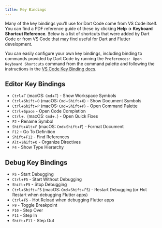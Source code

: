 ```yaml
---
title: Key Bindings
---
```


Many of the key bindings you'll use for Dart Code come from VS Code itself. You can find a PDF reference guide of these by clicking **Help -> Keyboard Shortcut Reference**. Below is a list of shortcuts that were added by Dart Code or from VS Code that may find useful for Dart and Flutter development.

You can easily configure your own key bindings, including binding to commands provided by Dart Code by running the `Preferences: Open Keyboard Shortcuts` command from the command palette and following the instructions in the [VS Code Key Binding docs](https://code.visualstudio.com/docs/getstarted/keybindings).

## Editor Key Bindings

- `Ctrl`+`T` (macOS: `Cmd`+`T`) - Show Workspace Symbols
- `Ctrl`+`Shift`+`O` (macOS: `Cmd`+`Shift`+`O`) - Show Document Symbols
- `Ctrl`+`Shift`+`P` (macOS: `Cmd`+`Shift`+`P`) - Open Command Palette
- `Ctrl`+`Space` - Open Code Completion
- `Ctrl`+`.` (macOS: `Cmd`+`.`) - Open Quick Fixes
- `F2` - Rename Symbol
- `Shift`+`Alt`+`F` (macOS: `Cmd`+`Shift`+`F`) - Format Document
- `F12` - Go To Definition
- `Shift`+`F12` - Find References
- `Alt`+`Shift`+`O` - Organize Directives
- `F4` - Show Type Hierarchy

## Debug Key Bindings

- `F5` - Start Debugging
- `Ctrl`+`F5` - Start Without Debugging
- `Shift`+`F5` - Stop Debugging
- `Ctrl`+`Shift`+`F5` (macOS: `Cmd`+`Shift`+`F5`) - Restart Debugging (or Hot Restart when debugging Flutter apps)
- `Ctrl`+`F5` - Hot Reload when debugging Flutter apps
- `F9` - Toggle Breakpoint
- `F10` - Step Over
- `F11` - Step In
- `Shift`+`F11` - Step Out
